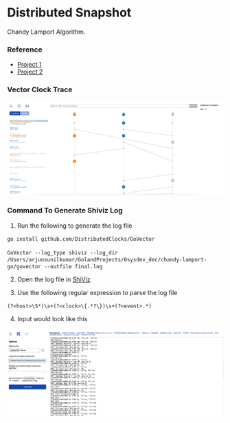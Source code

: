# Distributed Snapshot

Chandy Lamport Algorithm.

### Reference
- [Project 1](https://github.com/FreddyMartinez/chandy-lamport-go)
- [Project 2](https://github.com/mariuscrsn/GlobalStateSnapshot)

### Vector Clock Trace

![Vector Clock Trace](misc/shiviz.png)

### Command To Generate Shiviz Log

1. Run the following to generate the log file
```shell
go install github.com/DistributedClocks/GoVector

GoVector --log_type shiviz --log_dir /Users/arjunsunilkumar/GolandProjects/0sysdev_dec/chandy-lamport-go/govector --outfile final.log
```

2. Open the log file in [ShiViz](https://bestchai.bitbucket.io/shiviz/)

3. Use the following regular expression to parse the log file
```shell
(?<host>\S*)\s+(?<clock>\{.*?\})\s+(?<event>.*)
```

4. Input would look like this

![Shiviz Input](misc/shiviz2.png)